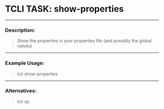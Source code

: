 # TCLI TASK: show-properties

---
### Description:
> Show the properties in your properties file (and possibly the global values)

---
### Example Usage:
> tcli show-properties

---
### Alternatives:
> tcli sp
